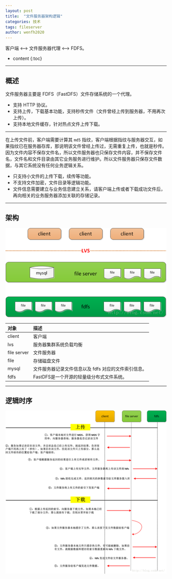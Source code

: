 ```yaml
---
layout: post
title:  "文件服务器架构逻辑"
categories: 技术
tags: fileserver
author: wenfh2020
--- 
```


客户端 <--> 文件服务器代理 <--> FDFS。



* content
{:toc}

---

## 概述

文件服务器主要是 FDFS（FastDFS）文件存储系统的一个代理。

* 支持 HTTP 协议。
* 支持上传，下载基本功能，支持秒传文件（文件曾经上传到服务器，不用再次上传）。
* 支持本地文件缓存，针对热点文件上传下载。

---

在上传文件前，客户端需要计算其 `md5` 指纹，客户端根据指纹与服务器交互，如果指纹已在服务器存库，那说明该文件曾经上传过，无需重复上传，也就是秒传。因为文件内容不保存文件名，所以文件服务器也只保存文件内容，并不保存文件名，文件名和文件目录由其它业务服务进行维护。所以文件服务器只保存文件数据，与其它系统没有任何业务逻辑关系。

* 只支持小文件的上传下载，续传等功能。
* 不支持文件加密，文件目录等逻辑功能。
* 文件信息需要建立与业务信息建立关系，请客户端上传或者下载成功文件后，再向相关的业务服务器添加关联的存储记录。

---

## 架构

![文件服务器架构](/images/2020-02-24-09-14-59.png)

| 对象        | 描述                                                 |
| :---------- | :--------------------------------------------------- |
| client      | 客户端                                               |
| lvs         | 服务器集群系统负载均衡                               |
| file server | 文件服务器                                           |
| file        | 存储磁盘文件                                         |
| mysql       | 文件服务器记录文件信息以及 fdfs 对应的文件索引信息。 |
| fdfs        | FastDFS是一个开源的轻量级分布式文件系统。            |

---

## 逻辑时序

![逻辑时序](/images/2020-02-24-09-16-08.png)